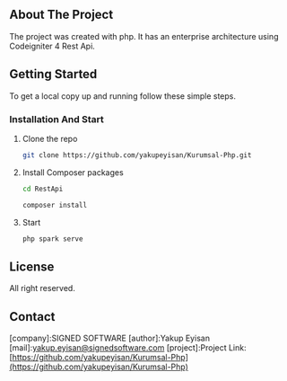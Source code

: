 <!-- ABOUT THE PROJECT -->
## About The Project

The project was created with php. It has an enterprise architecture using Codeigniter 4 Rest Api.




<!-- GETTING STARTED -->
## Getting Started

To get a local copy up and running follow these simple steps.


### Installation And Start

1. Clone the repo
   ```sh
   git clone https://github.com/yakupeyisan/Kurumsal-Php.git
   ```
2. Install Composer packages
   ```sh
   cd RestApi
   ```
   ```sh
   composer install
   ```
3. Start 
   ```sh
   php spark serve
   ```


<!-- LICENSE -->
## License

All right reserved.



<!-- CONTACT -->
## Contact

[company]:SIGNED SOFTWARE
[author]:Yakup Eyisan 
[mail]:yakup.eyisan@signedsoftware.com
[project]:Project Link: [https://github.com/yakupeyisan/Kurumsal-Php](https://github.com/yakupeyisan/Kurumsal-Php)



